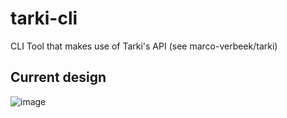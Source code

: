 # tarki-cli
CLI Tool that makes use of Tarki's API (see marco-verbeek/tarki)

## Current design
![image](https://user-images.githubusercontent.com/56871713/152334347-3a1ae571-2cb5-4831-84d4-1e2e6b38c435.png)
